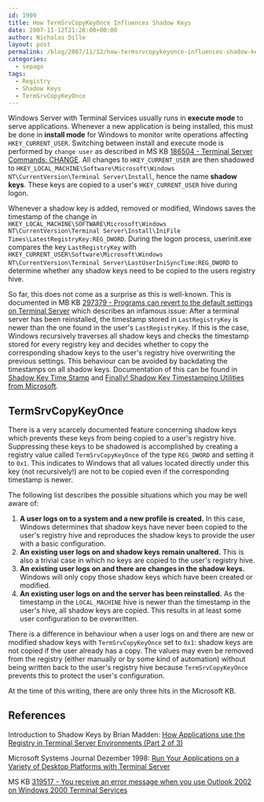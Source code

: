 ```yaml
---
id: 1909
title: How TermSrvCopyKeyOnce Influences Shadow Keys
date: 2007-11-12T21:28:00+00:00
author: Nicholas Dille
layout: post
permalink: /blog/2007/11/12/how-termsrvcopykeyonce-influences-shadow-keys/
categories:
  - sepago
tags:
  - Registry
  - Shadow Keys
  - TermSrvCopyKeyOnce
---
```

Windows Server with Terminal Services usually runs in **execute mode** to serve applications. Whenever a new application is being installed, this must be done in **install mode** for Windows to monitor write operations affecting `HKEY_CURRENT_USER`. Switching between install and execute mode is performed by `change user` as described in MS KB [186504 - Terminal Server Commands: CHANGE](http://support.microsoft.com/kb/186504/EN-US/). All changes to `HKEY_CURRENT_USER` are then shadowed to `HKEY_LOCAL_MACHINE\Software\Microsoft\Windows NT\CurrentVersion\Terminal Server\Install`, hence the name **shadow keys**. These keys are copied to a user's `HKEY_CURRENT_USER` hive during logon.

<!--more-->

Whenever a shadow key is added, removed or modified, Windows saves the timestamp of the change in `HKEY_LOCAL_MACHINE\SOFTWARE\Microsoft\Windows NT\CurrentVersion\Terminal Server\Install\IniFile Times\LatestRegistryKey:REG_DWORD`. During the logon process, userinit.exe compares the key `LastRegistryKey` with `HKEY_CURRENT_USER\Software\Microsoft\Windows NT\CurrentVersion\Terminal Server\LastUserIniSyncTime:REG_DWORD` to determine whether any shadow keys need to be copied to the users registry hive.

So far, this does not come as a surprise as this is well-known. This is documented in MB KB [297379 - Programs can revert to the default settings on Terminal Server](http://support.microsoft.com/?scid=kb;en-us;297379) which describes an infamous issue: After a terminal server has been reinstalled, the timestamp stored in `LastRegistryKey` is newer than the one found in the user's `LastRegistryKey`. If this is the case, Windows recursively traverses all shadow keys and checks the timestamp stored for every registry key and decides whether to copy the corresponding shadow keys to the user's registry hive overwriting the previous settings. This behaviour can be avoided by backdating the timestamps on all shadow keys. Documentation of this can be found in [Shadow Key Time Stamp](http://sbc.vanbragt.net/mambo/glance-at-free/shadow-key-time-stamp-3.html) and [Finally! Shadow Key Timestamping Utilities from Microsoft](http://www.brianmadden.com/content/article/Finally-Shadow-Key-Timestamping-Utilities-from-Microsoft).

## TermSrvCopyKeyOnce

There is a very scarcely documented feature concerning shadow keys which prevents these keys from being copied to a user's registry hive. Suppressing these keys to be shadowed is accomplished by creating a registry value called `TermSrvCopyKeyOnce` of the type `REG_DWORD` and setting it to `0x1`. This indicates to Windows that all values located directly under this key (not recursively!) are not to be copied even if the corresponding timestamp is newer.

The following list describes the possible situations which you may be well aware of:

  1. **A user logs on to a system and a new profile is created.** In this case, Windows determines that shadow keys have never been copied to the user's registry hive and reproduces the shadow keys to provide the user with a basic configuration.
  2. **An existing user logs on and shadow keys remain unaltered.** This is also a trivial case in which no keys are copied to the user's registry hive.
  3. **An existing user logs on and there are changes in the shadow keys.** Windows will only copy those shadow keys which have been created or modified.
  4. **An existing user logs on and the server has been reinstalled.** As the timestamp in the `LOCAL_MACHINE` hive is newer than the timestamp in the user's hive, all shadow keys are copied. This results in at least some user configuration to be overwritten.

There is a difference in behaviour when a user logs on and there are new or modified shadow keys with `TermSrvCopyKeyOnce` set to `0x1`: shadow keys are not copied if the user already has a copy. The values may even be removed from the registry (either manually or by some kind of automation) without being written back to the user's registry hive because `TermSrvCopyKeyOnce` prevents this to protect the user's configuration.

At the time of this writing, there are only three hits in the Microsoft KB.

## References

Introduction to Shadow Keys by Brian Madden: [How Applications use the Registry in Terminal Server Environments (Part 2 of 3)](http://www.brianmadden.com/content/article/How-Applications-use-the-Registry-in-Terminal-Server-Environments-Part-2-of-3)

Microsoft Systems Journal Dezember 1998: [Run Your Applications on a Variety of Desktop Platforms with Terminal Server](http://www.microsoft.com/msj/1298/terminalserver/terminalserver.aspx)

MS KB [319517 - You receive an error message when you use Outlook 2002 on Windows 2000 Terminal Services](http://support.microsoft.com/?scid=kb;en-us;319517)
